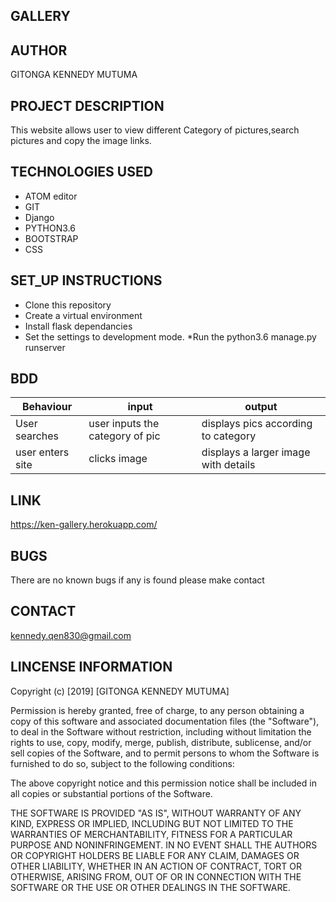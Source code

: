 ## GALLERY

## AUTHOR

GITONGA KENNEDY MUTUMA

## PROJECT DESCRIPTION

This website allows user to view different Category of pictures,search pictures and copy the image links. 

## TECHNOLOGIES USED

 * ATOM editor
 * GIT
 * Django
 * PYTHON3.6
 * BOOTSTRAP
 * CSS

## SET_UP INSTRUCTIONS

* Clone this repository
* Create a virtual environment
* Install flask dependancies
* Set the settings to development mode.
*Run the python3.6 manage.py runserver

## BDD

 |       Behaviour                     | input                                  |   output              |
 |------------|-----------|----------------|                    
 | User searches	| user inputs the category of pic 	|displays pics according to category     | 
| user enters site |clicks image	| displays a larger image with details|

## LINK
https://ken-gallery.herokuapp.com/
## BUGS

There are no known bugs if any is found please make contact

## CONTACT

kennedy.qen830@gmail.com

## LINCENSE INFORMATION

Copyright (c) [2019] [GITONGA KENNEDY MUTUMA]

Permission is hereby granted, free of charge, to any person obtaining a copy of this software and associated documentation files (the "Software"), to deal in the Software without restriction, including without limitation the rights to use, copy, modify, merge, publish, distribute, sublicense, and/or sell copies of the Software, and to permit persons to whom the Software is furnished to do so, subject to the following conditions:

The above copyright notice and this permission notice shall be included in all copies or substantial portions of the Software.

THE SOFTWARE IS PROVIDED "AS IS", WITHOUT WARRANTY OF ANY KIND, EXPRESS OR IMPLIED, INCLUDING BUT NOT LIMITED TO THE WARRANTIES OF MERCHANTABILITY, FITNESS FOR A PARTICULAR PURPOSE AND NONINFRINGEMENT. IN NO EVENT SHALL THE AUTHORS OR COPYRIGHT HOLDERS BE LIABLE FOR ANY CLAIM, DAMAGES OR OTHER LIABILITY, WHETHER IN AN ACTION OF CONTRACT, TORT OR OTHERWISE, ARISING FROM, OUT OF OR IN CONNECTION WITH THE SOFTWARE OR THE USE OR OTHER DEALINGS IN THE SOFTWARE.

